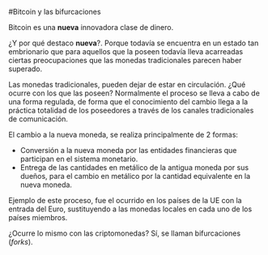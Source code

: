 #Bitcoin y las bifurcaciones

Bitcoin es una **nueva** innovadora clase de dinero.

¿Y por qué destaco **nueva**?. Porque todavía se encuentra en un estado tan embrionario que para aquellos que la poseen todavía  lleva acarreadas ciertas preocupaciones que las monedas tradicionales parecen haber superado.

Las monedas tradicionales, pueden dejar de estar en circulación. ¿Qué ocurre con los que las poseen? Normalmente el proceso se lleva a cabo de una forma regulada, de forma que el conocimiento del cambio llega a la práctica totalidad de los poseedores a través de los canales tradicionales de comunicación.

El cambio a la nueva moneda, se realiza principalmente de 2 formas:
 * Conversión a la nueva moneda por las entidades financieras que participan en el sistema monetario.
 * Entrega de las cantidades en metálico de la antigua moneda por sus dueños, para el cambio en metálico por la cantidad equivalente en la nueva moneda.
 
Ejemplo de este proceso, fue el ocurrido en los países de la UE con la entrada del Euro, sustituyendo a las monedas locales en cada uno de los países miembros.

¿Ocurre lo mismo con las criptomonedas? Sí, se llaman bifurcaciones (*forks*).





